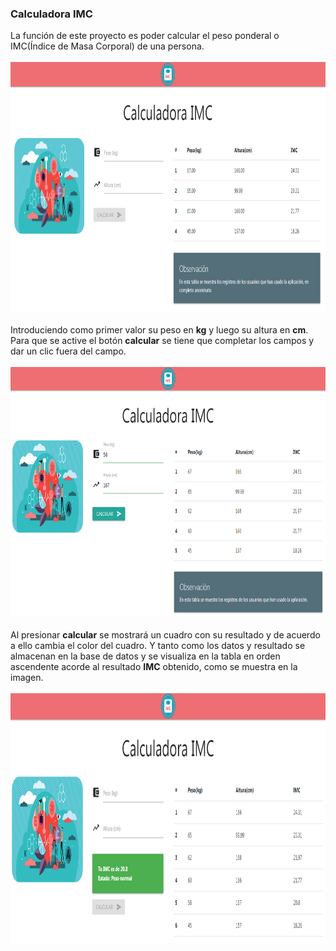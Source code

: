 ### Calculadora IMC

La función de este proyecto es poder calcular el peso ponderal o IMC(Índice de Masa Corporal) de una persona.<br><br>
<img src="https://github.com/Eifro/calculadora-imc/blob/master/Assets/img/ejemplo0.PNG" width="800px" height="400"><br><br>
Introduciendo como primer valor su peso en <b>kg</b> y luego su altura en <b>cm</b>. Para que se active el botón <b>calcular</b> se tiene que completar los campos y dar un clic fuera del campo.<br><br>
<img src="https://github.com/Eifro/calculadora-imc/blob/master/Assets/img/ejemplo1.PNG" width="800px" height="400"><br><br>
Al presionar <b>calcular</b> se mostrará un cuadro con su resultado y de acuerdo a ello cambia el color del cuadro. Y tanto como los datos y resultado se almacenan en la base de datos y se visualiza en la tabla en orden ascendente acorde al resultado <b>IMC</b> obtenido, como se muestra en la imagen.<br><br>
<img src="https://github.com/Eifro/calculadora-imc/blob/master/Assets/img/ejemplo2.PNG" width="800px" height="400">
